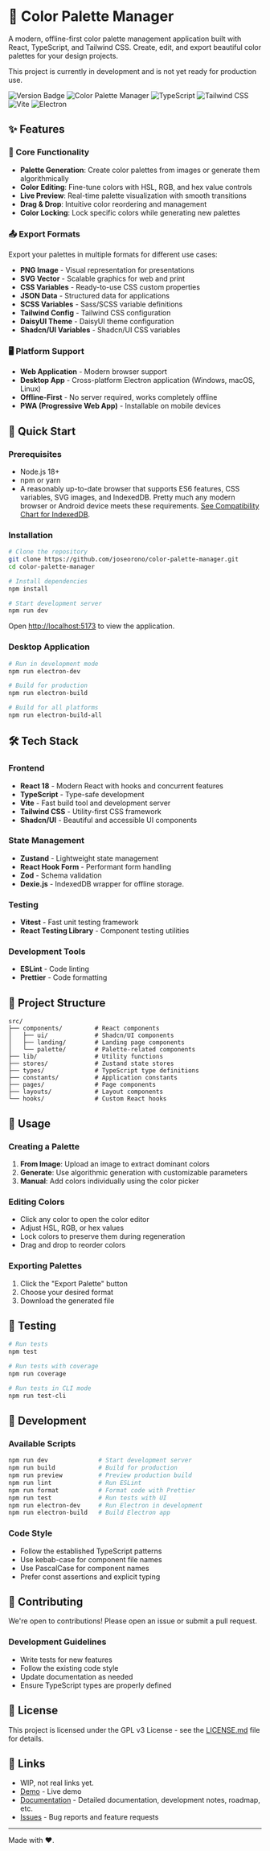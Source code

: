 # 🎨 Color Palette Manager

A modern, offline-first color palette management application built with React, TypeScript, and Tailwind CSS. Create, edit, and export beautiful color palettes for your design projects.

This project is currently in development and is not yet ready for production use.


![Version Badge](https://img.shields.io/badge/version-0.0.1-green)
![Color Palette Manager](https://img.shields.io/badge/React-18.x-blue?logo=react)
![TypeScript](https://img.shields.io/badge/TypeScript-5.x-blue?logo=typescript)
![Tailwind CSS](https://img.shields.io/badge/Tailwind-3.x-blue?logo=tailwindcss)
![Vite](https://img.shields.io/badge/Vite-5.x-purple?logo=vite)
![Electron](https://img.shields.io/badge/Electron-Ready-green?logo=electron)

## ✨ Features

### 🎯 Core Functionality
- **Palette Generation**: Create color palettes from images or generate them algorithmically
- **Color Editing**: Fine-tune colors with HSL, RGB, and hex value controls
- **Live Preview**: Real-time palette visualization with smooth transitions
- **Drag & Drop**: Intuitive color reordering and management
- **Color Locking**: Lock specific colors while generating new palettes

### 📤 Export Formats
Export your palettes in multiple formats for different use cases:
- **PNG Image** - Visual representation for presentations
- **SVG Vector** - Scalable graphics for web and print
- **CSS Variables** - Ready-to-use CSS custom properties
- **JSON Data** - Structured data for applications
- **SCSS Variables** - Sass/SCSS variable definitions
- **Tailwind Config** - Tailwind CSS configuration
- **DaisyUI Theme** - DaisyUI theme configuration
- **Shadcn/UI Variables** - Shadcn/UI CSS variables

### 🖥️ Platform Support
- **Web Application** - Modern browser support
- **Desktop App** - Cross-platform Electron application (Windows, macOS, Linux)
- **Offline-First** - No server required, works completely offline
- **PWA (Progressive Web App)** - Installable on mobile devices

## 🚀 Quick Start

### Prerequisites
- Node.js 18+
- npm or yarn
- A reasonably up-to-date browser that supports ES6 features, CSS variables, SVG images, and IndexedDB. Pretty much any modern browser or Android device meets these requirements. [See Compatibility Chart for IndexedDB](https://caniuse.com/indexeddb).


### Installation

```bash
# Clone the repository
git clone https://github.com/joseorono/color-palette-manager.git
cd color-palette-manager

# Install dependencies
npm install

# Start development server
npm run dev
```

Open [http://localhost:5173](http://localhost:5173) to view the application.

### Desktop Application

```bash
# Run in development mode
npm run electron-dev

# Build for production
npm run electron-build

# Build for all platforms
npm run electron-build-all
```

## 🛠️ Tech Stack

### Frontend
- **React 18** - Modern React with hooks and concurrent features
- **TypeScript** - Type-safe development
- **Vite** - Fast build tool and development server
- **Tailwind CSS** - Utility-first CSS framework
- **Shadcn/UI** - Beautiful and accessible UI components

### State Management
- **Zustand** - Lightweight state management
- **React Hook Form** - Performant form handling
- **Zod** - Schema validation
- **Dexie.js** - IndexedDB wrapper for offline storage.

### Testing
- **Vitest** - Fast unit testing framework
- **React Testing Library** - Component testing utilities

### Development Tools
- **ESLint** - Code linting
- **Prettier** - Code formatting

## 📁 Project Structure

```
src/
├── components/         # React components
│   ├── ui/             # Shadcn/UI components
│   ├── landing/        # Landing page components
│   └── palette/        # Palette-related components
├── lib/                # Utility functions
├── stores/             # Zustand state stores
├── types/              # TypeScript type definitions
├── constants/          # Application constants
├── pages/              # Page components
├── layouts/            # Layout components
└── hooks/              # Custom React hooks
```

## 🎨 Usage

### Creating a Palette
1. **From Image**: Upload an image to extract dominant colors
2. **Generate**: Use algorithmic generation with customizable parameters
3. **Manual**: Add colors individually using the color picker

### Editing Colors
- Click any color to open the color editor
- Adjust HSL, RGB, or hex values
- Lock colors to preserve them during regeneration
- Drag and drop to reorder colors

### Exporting Palettes
1. Click the "Export Palette" button
2. Choose your desired format
3. Download the generated file

## 🧪 Testing

```bash
# Run tests
npm test

# Run tests with coverage
npm run coverage

# Run tests in CLI mode
npm run test-cli
```

## 🔧 Development

### Available Scripts

```bash
npm run dev              # Start development server
npm run build            # Build for production
npm run preview          # Preview production build
npm run lint             # Run ESLint
npm run format           # Format code with Prettier
npm run test             # Run tests with UI
npm run electron-dev     # Run Electron in development
npm run electron-build   # Build Electron app
```

### Code Style
- Follow the established TypeScript patterns
- Use kebab-case for component file names
- Use PascalCase for component names
- Prefer const assertions and explicit typing

## 🤝 Contributing

We're open to contributions! Please open an issue or submit a pull request.

### Development Guidelines
- Write tests for new features
- Follow the existing code style
- Update documentation as needed
- Ensure TypeScript types are properly defined

## 📄 License

This project is licensed under the GPL v3 License - see the [LICENSE.md](LICENSE.md) file for details.

## 🔗 Links
- WIP, not real links yet.
- [Demo](https://your-demo-url.com) - Live demo
- [Documentation](./docs/) - Detailed documentation, development notes, roadmap, etc.
- [Issues](https://github.com/yourusername/color-palette-manager/issues) - Bug reports and feature requests

---

Made with ❤️.

